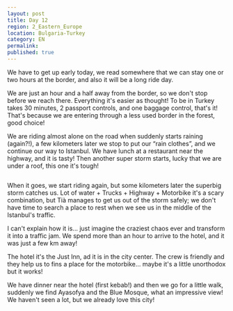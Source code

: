 ```yaml
---
layout: post
title: Day 12
region: 2_Eastern_Europe
location: Bulgaria-Turkey
category: EN
permalink:
published: true
---
```


We have to get up early today, we read somewhere that we can stay one or two hours at the border, and also it will be a long ride day. 

We are just an hour and a half away from the border, so we don't stop before we reach there. Everything it's easier as thought! To be in Turkey takes 30 minutes, 2 passport controls, and one baggage control, that's it! That's because we are entering through a less used border in the forest, good choice!

We are riding almost alone on the road when suddenly starts raining (again?!), a few kilometers later we stop to put our “rain clothes”, and we continue our way to Istanbul. We have lunch at a restaurant near the highway, and it is tasty! Then another super storm starts, lucky that we are under a roof, this one it's tough!

<p><a
href="https://lh3.googleusercontent.com/ovazhoH9dLEBBPul-HY60WNESEUKQINrFy-p7VbiJ0pQ08I81iBt2On-Jh2G32l6iBYxCe8m5OcUkuxHZocepPWe8CdHPlNHQMpkbxs1odGgvNLe0nmWKs1Xi68evo7K_ABZw3Glh7Bqnnso0wJR80Dm_xaIzqWoWF7np_ejJfoss07HJ6JKY9aLs_VmpYtBj6rRiaPWE72i8qPF-3U-Ux6wPa7GqB6jykz29uyALCDGWbzqHXlhMQaiylQkrpd1F3uKjlO_NYN9riNZtBY5ImrTY9NUDP3NMvzWLNOX5QOreGjRms050Xb_pIt0BroMD3-9_Pi_FZtMT7rBjF6e3H4usEslLQYYfz06EfONgDdM5Ddy4ehbRNGJG8MQqYId2BYzpD5BxOKR-w56EFpna95QvTV-LI9KMC4bNZK4-oG5u4KYZdkKr-BIP_iM4OCPlm99CmYDnXZgdcU-3RsSLTCJoN178zynnygndmTCXXU1NtLAPDI70CoInYkTvIZAy4I1KoggNlHH9XfQimhvTsR1FK0r_FThI-mSB6C4reZZ-cLcruNmV26P4g7iJwl_NhBKl5RcQmJCnYB2TRemk9D_MzWeAs84QP7hvJRz31uW280pkLHnXq6WBjcC0jlzmmgjYzNvyn1j6hUsdYKILgu_N1Yq0r58Sg=w845-h634-no"><img 
src="https://lh3.googleusercontent.com/ovazhoH9dLEBBPul-HY60WNESEUKQINrFy-p7VbiJ0pQ08I81iBt2On-Jh2G32l6iBYxCe8m5OcUkuxHZocepPWe8CdHPlNHQMpkbxs1odGgvNLe0nmWKs1Xi68evo7K_ABZw3Glh7Bqnnso0wJR80Dm_xaIzqWoWF7np_ejJfoss07HJ6JKY9aLs_VmpYtBj6rRiaPWE72i8qPF-3U-Ux6wPa7GqB6jykz29uyALCDGWbzqHXlhMQaiylQkrpd1F3uKjlO_NYN9riNZtBY5ImrTY9NUDP3NMvzWLNOX5QOreGjRms050Xb_pIt0BroMD3-9_Pi_FZtMT7rBjF6e3H4usEslLQYYfz06EfONgDdM5Ddy4ehbRNGJG8MQqYId2BYzpD5BxOKR-w56EFpna95QvTV-LI9KMC4bNZK4-oG5u4KYZdkKr-BIP_iM4OCPlm99CmYDnXZgdcU-3RsSLTCJoN178zynnygndmTCXXU1NtLAPDI70CoInYkTvIZAy4I1KoggNlHH9XfQimhvTsR1FK0r_FThI-mSB6C4reZZ-cLcruNmV26P4g7iJwl_NhBKl5RcQmJCnYB2TRemk9D_MzWeAs84QP7hvJRz31uW280pkLHnXq6WBjcC0jlzmmgjYzNvyn1j6hUsdYKILgu_N1Yq0r58Sg=w845-h634-no" class="oversize" alt=""></a></p>

When it goes, we start riding again, but some kilometers later  the superbig storm catches us. Lot of water + Trucks + Highway + Motorbike it's a scary combination, but Tià manages to get us out of the storm safely; we don't have time to search a place to rest when we see us in the middle of the Istanbul's traffic.

I can't explain how it is... just imagine the craziest chaos ever and transform it into a traffic jam. We spend more than an hour to arrive to the hotel, and it was just a few km away!

The hotel it's the Just Inn, ad it is in the city center. The crew is friendly and they help us to fins a place for the motorbike... maybe it's a little unorthodox but it works!

We have dinner near the hotel (first kebab!) and then we go for a little walk, suddenly we find Ayasofya and the Blue Mosque, what an impressive view! We haven't seen a lot, but we already love this city!

<p><a
href="https://lh3.googleusercontent.com/ONppCchC2IvpsF4ZFUR4oKDVrtarcohEzExbZrYsHC5pbs284d2DRrFgHRKD_Od2rYdhCs9euWSmDjXP5oR6Gh1Mi7QkSZEexDAjAjX2XgB6xtkTrzQabyi6jEtX0GvgAXQ0lzZKNnLZ8GXqRpIyHfNAczCo04K8DnWbkWZha0Cp2b2sniBYC3lKWFIFR6hXaG4_PL30LqrgNIVfQtqo2SLTf4v7LiIF6xICKYowP1JZDEgcgnFnM_8Nq4YexBxrkNesBrCCB0S_6u-d4bPrEm62GOyvkIuEqs2UhoROPcUHRnbv6qnfoFR2PQnPp_L41NDd32QmwNmJe-oLOLcwhPLv5v2wv1WCEUXbk9Ex-BuupBSzjJtggiMgn6SdnEytMOzczRwuYQVJIOoZ_UANeKBA_Ir07E2JYVao2u9WdEbok5fleMpiQ96LwsAkZlNE4Caz1mBdlAWY3DMGrlHd2u6WNzSCyjlgZ__A6HiJpL57vMWfv4j7deku6fwepEWO0xXb2dCvTwQqeDag2dhaqOHdJ5kcERy6nhvImIALh3d5-N0tZPfzsM4woFdiv_GfFjUlNX_BeCekhzIo7bEUtqSMNd4jdwr3_go0PO0IgkTsP1aRvu6kSZRmqdd_YnyqVgK_3RtVZM1bko8pgHdk6B9NGCTK3UTQyQ=w476-h634-no"><img 
src="https://lh3.googleusercontent.com/ONppCchC2IvpsF4ZFUR4oKDVrtarcohEzExbZrYsHC5pbs284d2DRrFgHRKD_Od2rYdhCs9euWSmDjXP5oR6Gh1Mi7QkSZEexDAjAjX2XgB6xtkTrzQabyi6jEtX0GvgAXQ0lzZKNnLZ8GXqRpIyHfNAczCo04K8DnWbkWZha0Cp2b2sniBYC3lKWFIFR6hXaG4_PL30LqrgNIVfQtqo2SLTf4v7LiIF6xICKYowP1JZDEgcgnFnM_8Nq4YexBxrkNesBrCCB0S_6u-d4bPrEm62GOyvkIuEqs2UhoROPcUHRnbv6qnfoFR2PQnPp_L41NDd32QmwNmJe-oLOLcwhPLv5v2wv1WCEUXbk9Ex-BuupBSzjJtggiMgn6SdnEytMOzczRwuYQVJIOoZ_UANeKBA_Ir07E2JYVao2u9WdEbok5fleMpiQ96LwsAkZlNE4Caz1mBdlAWY3DMGrlHd2u6WNzSCyjlgZ__A6HiJpL57vMWfv4j7deku6fwepEWO0xXb2dCvTwQqeDag2dhaqOHdJ5kcERy6nhvImIALh3d5-N0tZPfzsM4woFdiv_GfFjUlNX_BeCekhzIo7bEUtqSMNd4jdwr3_go0PO0IgkTsP1aRvu6kSZRmqdd_YnyqVgK_3RtVZM1bko8pgHdk6B9NGCTK3UTQyQ=w476-h634-no" class="oversize" alt=""></a></p>

<p><a
href="https://lh3.googleusercontent.com/lTmj4eVdEW2Cq94cvaK914vuxINnIJnrK3u8M-yy4Rw113PDeJvPZ-9QAFfOcnep0vNVxLa6MFtE5yOG44zJatdpwvYgwHGFgHSHuMzSXFV6x0COXAyLVoRovxcI4Vr2TDKs6MSJRFrkKQNGs1ycp9inGehS37TPAOp2Luotxa3lgg7VWPtwPixRIaqwtFbUQCiy96Los5-lP7peTHrg3MWAClRUWBp-Sf7h87Qcb5QUj2SBszN2q9Oi8nyh9XZcb0WG5F-ckF0s0h38vD3fDHDFdQTI6yjG8NS-QzHkjgZsNyxj5UICWc-zR1JFWOrCDpQdeghfR1D0Tad1yGHacvHL5Ww0P8FLBVXPxckQ32ps6oDdF1iAdzy7YHgnd0uTjTogjPS0Yccr1A4PzESwlRKvj5fC58oD0Q2KnWJGOTOcEP724SM2Cp1zaCULQdbC1H3hAhezUPNRY0m9uoPeb9oYis73EsqSOSRXp-gwPXhQxU_WqnX9pV0bKp9yKLduErpw0bYKdxLn3Xma0o4EyP-EFaoLgG0MC5SpGqg0tyZMighEKc_iMGpBvq6g7UIWm-w5TZAOFLRrtgS6rJqf2lMZVqKF75Hh-4EDv5cF95f96Pm8EzGPL_lYQxJ58jw5pYT2GHofluFp1c39wTmQctA2nadle5kMdg=w1059-h794-no"><img 
src="https://lh3.googleusercontent.com/lTmj4eVdEW2Cq94cvaK914vuxINnIJnrK3u8M-yy4Rw113PDeJvPZ-9QAFfOcnep0vNVxLa6MFtE5yOG44zJatdpwvYgwHGFgHSHuMzSXFV6x0COXAyLVoRovxcI4Vr2TDKs6MSJRFrkKQNGs1ycp9inGehS37TPAOp2Luotxa3lgg7VWPtwPixRIaqwtFbUQCiy96Los5-lP7peTHrg3MWAClRUWBp-Sf7h87Qcb5QUj2SBszN2q9Oi8nyh9XZcb0WG5F-ckF0s0h38vD3fDHDFdQTI6yjG8NS-QzHkjgZsNyxj5UICWc-zR1JFWOrCDpQdeghfR1D0Tad1yGHacvHL5Ww0P8FLBVXPxckQ32ps6oDdF1iAdzy7YHgnd0uTjTogjPS0Yccr1A4PzESwlRKvj5fC58oD0Q2KnWJGOTOcEP724SM2Cp1zaCULQdbC1H3hAhezUPNRY0m9uoPeb9oYis73EsqSOSRXp-gwPXhQxU_WqnX9pV0bKp9yKLduErpw0bYKdxLn3Xma0o4EyP-EFaoLgG0MC5SpGqg0tyZMighEKc_iMGpBvq6g7UIWm-w5TZAOFLRrtgS6rJqf2lMZVqKF75Hh-4EDv5cF95f96Pm8EzGPL_lYQxJ58jw5pYT2GHofluFp1c39wTmQctA2nadle5kMdg=w1059-h794-no" class="oversize" alt=""></a></p>

<p><a
href="https://lh3.googleusercontent.com/hE3HbGTd2r4IVAQBQH2zJ91bupk_y8KI-Dr0WlvEugJ_BvKJ08m7QexM3aCuEcEJ3IWNjyD6StNQVNrinkiSXnScM-tw2Zo7XILaXiSagXYU4wrmIu5hWt37KmYRyQkvlPqEFFN3h36shJXRtKf5jZW2PgaSxyCIfjl1e1Sz94KC-cxJFpr4wHdh6CXsxt47ZToP8WnepeUkITswkhj2R-MesU_w9usrioqjtFBO6dkEXjnc4lPzAP4ivbAxt0hofbjhuANOFnqyVE9JrP5dcZB4-UEMRX6UPTEYnfcaZvVpLXTpDQ7K7_-IBFK0Fcr5lYeoIVC0Y_WeJ--LWk5pTZcbbrflhMzncjAVZe4_-tMTUDy8XF5rhmVVgLEovsmFjWaZrHzricEqf5Q4uqRLP47cnzlMETrOkICYzLjMyVpbhn-uU7ffN0n7n8OIAzucGxjZ1ffMPAabjRStbPepIKTZxYCRY9XZefmKH5IerXdJKihhhqaUcD6QoSrSGs9EatqkpjB2dd5TzGzCrI3Zr1z3MgF2uRVVdzv6KzwwEsMoVOIgSWhsO6Eb4nR1QhjixmcPFQNaVtlriYNf7s25h1L0KpoxazD3Gh2fyqCjpgCkP2NKyjo4ncTAg1iSIDkinn89Wl_lrJaUZYeeuQe8RyIGZSSpTD_RFw=w1059-h794-no"><img 
src="https://lh3.googleusercontent.com/hE3HbGTd2r4IVAQBQH2zJ91bupk_y8KI-Dr0WlvEugJ_BvKJ08m7QexM3aCuEcEJ3IWNjyD6StNQVNrinkiSXnScM-tw2Zo7XILaXiSagXYU4wrmIu5hWt37KmYRyQkvlPqEFFN3h36shJXRtKf5jZW2PgaSxyCIfjl1e1Sz94KC-cxJFpr4wHdh6CXsxt47ZToP8WnepeUkITswkhj2R-MesU_w9usrioqjtFBO6dkEXjnc4lPzAP4ivbAxt0hofbjhuANOFnqyVE9JrP5dcZB4-UEMRX6UPTEYnfcaZvVpLXTpDQ7K7_-IBFK0Fcr5lYeoIVC0Y_WeJ--LWk5pTZcbbrflhMzncjAVZe4_-tMTUDy8XF5rhmVVgLEovsmFjWaZrHzricEqf5Q4uqRLP47cnzlMETrOkICYzLjMyVpbhn-uU7ffN0n7n8OIAzucGxjZ1ffMPAabjRStbPepIKTZxYCRY9XZefmKH5IerXdJKihhhqaUcD6QoSrSGs9EatqkpjB2dd5TzGzCrI3Zr1z3MgF2uRVVdzv6KzwwEsMoVOIgSWhsO6Eb4nR1QhjixmcPFQNaVtlriYNf7s25h1L0KpoxazD3Gh2fyqCjpgCkP2NKyjo4ncTAg1iSIDkinn89Wl_lrJaUZYeeuQe8RyIGZSSpTD_RFw=w1059-h794-no" class="oversize" alt=""></a></p>
